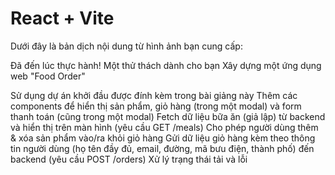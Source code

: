 # React + Vite

Dưới đây là bản dịch nội dung từ hình ảnh bạn cung cấp:

Đã đến lúc thực hành!
Một thử thách dành cho bạn
Xây dựng một ứng dụng web "Food Order"

Sử dụng dự án khởi đầu được đính kèm trong bài giảng này
Thêm các components để hiển thị sản phẩm, giỏ hàng (trong một modal) và form thanh toán (cũng trong một modal)
Fetch dữ liệu bữa ăn (giả lập) từ backend và hiển thị trên màn hình (yêu cầu GET /meals)
Cho phép người dùng thêm & xóa sản phẩm vào/ra khỏi giỏ hàng
Gửi dữ liệu giỏ hàng kèm theo thông tin người dùng (họ tên đầy đủ, email, đường, mã bưu điện, thành phố) đến backend (yêu cầu POST /orders)
Xử lý trạng thái tải và lỗi
